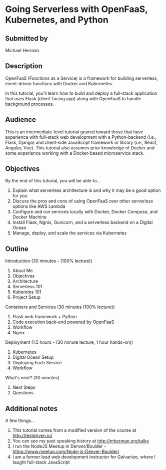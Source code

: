 # Going Serverless with OpenFaaS, Kubernetes, and Python

## Submitted by

Michael Herman

## Description

OpenFaaS (Functions as a Service) is a framework for building serverless, event-driven functions with Docker and Kubernetes.

In this tutorial, you'll learn how to build and deploy a full-stack application that uses Flask (client-facing app) along with OpenFaaS to handle background processes.

## Audience

This is an intermediate-level tutorial geared toward those that have experience with full-stack web development with a Python-backend (i.e., Flask, Django) and client-side JavaScript framework or library (i.e., React, Angular, Vue). This tutorial also assumes prior knowledge of Docker and some experience working with a Docker-based microservice stack.

## Objectives

By the end of this tutorial, you will be able to...

1. Explain what serverless architecture is and why it may be a good option for you
2. Discuss the pros and cons of using OpenFaaS over other serverless options like AWS Lambda
3. Configure and run services locally with Docker, Docker Compose, and Docker Machine
4. Install Flask, Ngnix, Gunicorn, and a serverless backend on a Digital Ocean
5. Manage, deploy, and scale the services via Kubernetes  

## Outline

Introduction (30 minutes - (100% lecture))

1. About Me
2. Objectives
3. Architecture
4. Serverless 101
5. Kuberetes 101
6. Project Setup

Containers and Services (30 minutes (100% lecture))

1. Flask web framework + Python
2. Code execution back-end powered by OpenFaaS
3. Workflow
4. Nginx

Deployment (1.5 hours - (30 minute lecture, 1 hour hands-on))

1. Kubernetes
2. Digital Ocean Setup
3. Deploying Each Service
4. Workflow

What's next? (30 minutes)

1. Next Steps
2. Questions  

## Additional notes

A few things...

1. This tutorial comes from a modified version of the course at http://testdriven.io/
2. You can see my past speaking history at http://mherman.org/talks
3. I run the NodeJS Meetup in Denver/Boulder - https://www.meetup.com/Node-js-Denver-Boulder/
4. I am a former lead web development instructor for Galvanize, where I taught full-stack JavaScript
